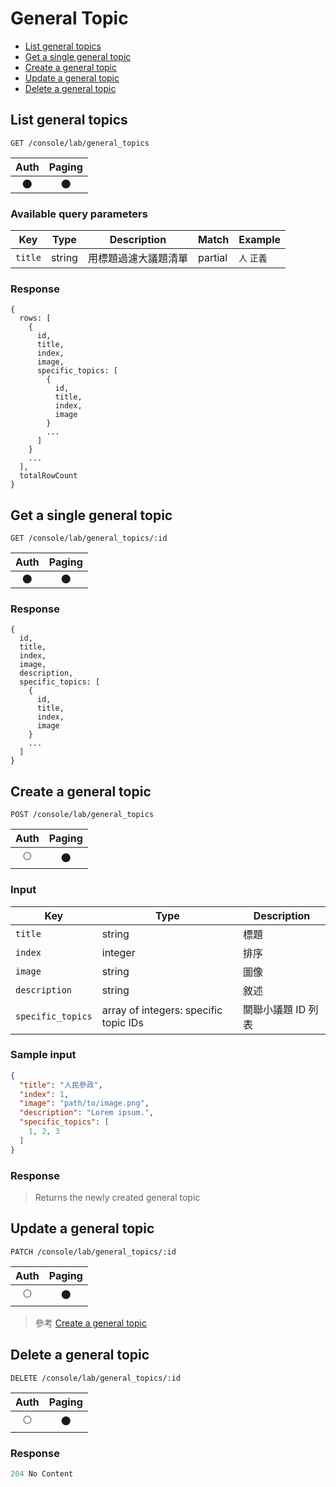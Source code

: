# General Topic

- [List general topics](#list-general-topics)
- [Get a single general topic](#get-a-single-general-topic)
- [Create a general topic](#create-a-general-topic)
- [Update a general topic](#update-a-general-topic)
- [Delete a general topic](#delete-a-general-topic)

## List general topics
```
GET /console/lab/general_topics
```

| Auth | Paging |
| :---: | :---: |
| 🌑 | 🌑 |

### Available query parameters

| Key | Type | Description | Match | Example |
| --- | --- | --- | --- | --- |
| `title` | string | 用標題過濾大議題清單 | partial | `人` `正義` |

### Response
```
{
  rows: [
    {
      id,
      title,
      index,
      image,
      specific_topics: [
        {
          id,
          title,
          index,
          image
        }
        ...
      ]
    }
    ...
  ],
  totalRowCount
}
```

## Get a single general topic
```
GET /console/lab/general_topics/:id
```

| Auth | Paging |
| :---: | :---: |
| 🌑 | 🌑 |

### Response
```
{
  id,
  title,
  index,
  image,
  description,
  specific_topics: [
    {
      id,
      title,
      index,
      image
    }
    ...
  ]
}
```

## Create a general topic
```
POST /console/lab/general_topics
```

| Auth | Paging |
| :---: | :---: |
| 🌕 | 🌑 |

### Input

| Key | Type | Description |
| --- | --- | --- |
| `title` | string | 標題 |
| `index` | integer | 排序 |
| `image` | string | 圖像 |
| `description` | string | 敘述 |
| `specific_topics` | array of integers: specific topic IDs | 關聯小議題 ID 列表 |


### Sample input
```json
{
  "title": "人民參政",
  "index": 1,
  "image": "path/to/image.png",
  "description": "Lorem ipsum.",
  "specific_topics": [
    1, 2, 3
  ]
}
```

### Response
> Returns the newly created general topic

## Update a general topic
```
PATCH /console/lab/general_topics/:id
```

| Auth | Paging |
| :---: | :---: |
| 🌕 | 🌑 |

> 參考 [Create a general topic](#create-a-general-topic)

## Delete a general topic
```
DELETE /console/lab/general_topics/:id
```

| Auth | Paging |
| :---: | :---: |
| 🌕 | 🌑 |

### Response
```javascript
204 No Content
```
